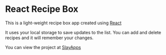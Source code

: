 # React Recipe Box

This is a light-weight recipe box app created using [React](https://reactjs.org/)

It uses your local storage to save updates to the list. You can add and delete recipes and it will remember your changes.

You can view the project at [SlayApps](https://slayapps.com/web-apps/recipebox/)
